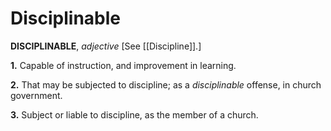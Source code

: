 # Disciplinable

**DISCIPLINABLE**, _adjective_ \[See [[Discipline]].\]

**1.** Capable of instruction, and improvement in learning.

**2.** That may be subjected to discipline; as a _disciplinable_ offense, in church government.

**3.** Subject or liable to discipline, as the member of a church.